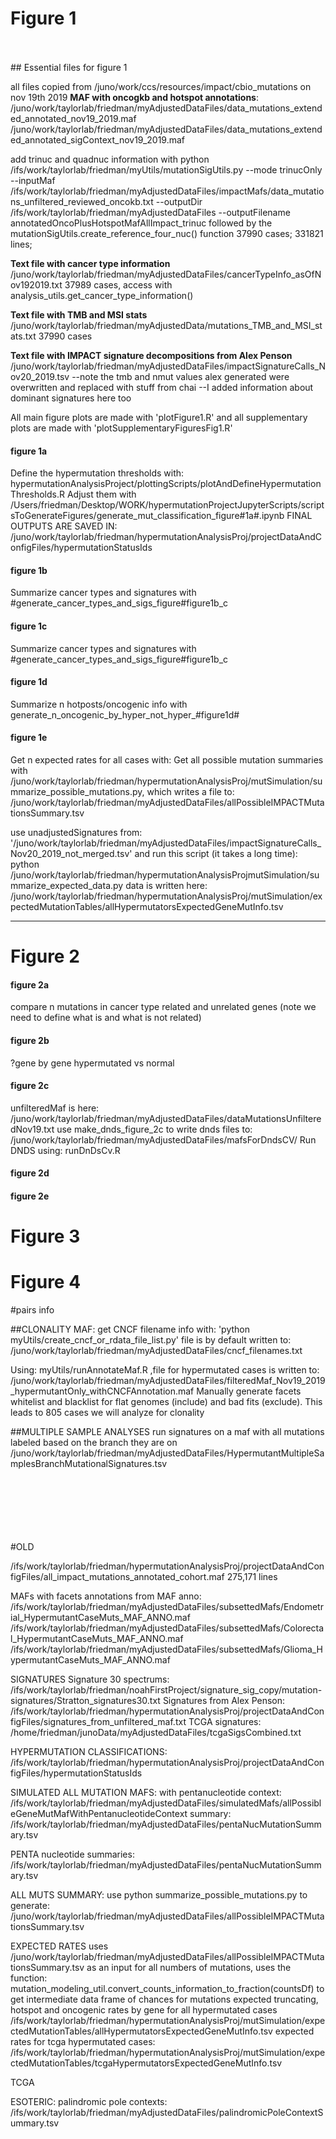 
# Figure 1 
<br>
<br>
## Essential files for figure 1 

all files copied from /juno/work/ccs/resources/impact/cbio_mutations on nov 19th 2019
**MAF with oncogkb and hotspot annotations**: 
/juno/work/taylorlab/friedman/myAdjustedDataFiles/data_mutations_extended_annotated_nov19_2019.maf
/juno/work/taylorlab/friedman/myAdjustedDataFiles/data_mutations_extended_annotated_sigContext_nov19_2019.maf

add trinuc and quadnuc information with python /ifs/work/taylorlab/friedman/myUtils/mutationSigUtils.py --mode trinucOnly --inputMaf /ifs/work/taylorlab/friedman/myAdjustedDataFiles/impactMafs/data_mutations_unfiltered_reviewed_oncokb.txt --outputDir /ifs/work/taylorlab/friedman/myAdjustedDataFiles --outputFilename annotatedOncoPlusHotspotMafAllImpact_trinuc
followed by the mutationSigUtils.create_reference_four_nuc() function
37990 cases; 331821 lines; 

**Text file with cancer type information**
/juno/work/taylorlab/friedman/myAdjustedDataFiles/cancerTypeInfo_asOfNov192019.txt
37989 cases, access with analysis_utils.get_cancer_type_information()

**Text file with TMB and MSI stats**
/juno/work/taylorlab/friedman/myAdjustedData/mutations_TMB_and_MSI_stats.txt
37990 cases

**Text file with IMPACT signature decompositions from Alex Penson**
/juno/work/taylorlab/friedman/myAdjustedDataFiles/impactSignatureCalls_Nov20_2019.tsv
--note the tmb and nmut values alex generated were overwritten and replaced with stuff from chai
--I added information about dominant signatures here too

All main figure plots are made with 'plotFigure1.R' and all supplementary plots are made with 'plotSupplementaryFiguresFig1.R'

#### figure 1a
Define the hypermutation thresholds with: hypermutationAnalysisProject/plottingScripts/plotAndDefineHypermutationThresholds.R
Adjust them with /Users/friedman/Desktop/WORK/hypermutationProjectJupyterScripts/scriptsToGenerateFigures/generate_mut_classification_figure#1a#.ipynb
FINAL OUTPUTS ARE SAVED IN: 
/juno/work/taylorlab/friedman/hypermutationAnalysisProj/projectDataAndConfigFiles/hypermutationStatusIds

#### figure 1b
Summarize cancer types and signatures with #generate_cancer_types_and_sigs_figure#figure1b_c

#### figure 1c
Summarize cancer types and signatures with #generate_cancer_types_and_sigs_figure#figure1b_c

#### figure 1d
Summarize n hotposts/oncogenic info with generate_n_oncogenic_by_hyper_not_hyper_#figure1d#

#### figure 1e
Get n expected rates for all cases with:
Get all possible mutation summaries with /juno/work/taylorlab/friedman/hypermutationAnalysisProj/mutSimulation/summarize_possible_mutations.py, which writes a file to: /juno/work/taylorlab/friedman/myAdjustedDataFiles/allPossibleIMPACTMutationsSummary.tsv

use unadjustedSignatures from: '/juno/work/taylorlab/friedman/myAdjustedDataFiles/impactSignatureCalls_Nov20_2019_not_merged.tsv'
and run this script (it takes a long time):
python /juno/work/taylorlab/friedman/hypermutationAnalysisProjmutSimulation/summarize_expected_data.py
data is written here: /juno/work/taylorlab/friedman/hypermutationAnalysisProj/mutSimulation/expectedMutationTables/allHypermutatorsExpectedGeneMutInfo.tsv

-----------------------------------------------------------------------------------------------------------------

# Figure 2

#### figure 2a
compare n mutations in cancer type related and unrelated genes (note we need to define what is and what is not related)

#### figure 2b
?gene by gene hypermutated vs normal

#### figure 2c
unfilteredMaf is here: /juno/work/taylorlab/friedman/myAdjustedDataFiles/dataMutationsUnfilteredNov19.txt
use make_dnds_figure_2c to write dnds files to: /juno/work/taylorlab/friedman/myAdjustedDataFiles/mafsForDndsCV/
Run DNDS using:
runDnDsCv.R

#### figure 2d

#### figure 2e

# Figure 3

# Figure 4

#pairs info

##CLONALITY MAF:
get CNCF filename info with: 'python myUtils/create_cncf_or_rdata_file_list.py'
file is by default written to: /juno/work/taylorlab/friedman/myAdjustedDataFiles/cncf_filenames.txt

Using: myUtils/runAnnotateMaf.R ,file for hypermutated cases is written to: /juno/work/taylorlab/friedman/myAdjustedDataFiles/filteredMaf_Nov19_2019_hypermutantOnly_withCNCFAnnotation.maf
Manually generate facets whitelist and blacklist for flat genomes (include) and bad fits (exclude). This leads to 805 cases we will analyze for clonality

##MULTIPLE SAMPLE ANALYSES
run signatures on a maf with all mutations labeled based on the branch they are on
/juno/work/taylorlab/friedman/myAdjustedDataFiles/HypermutantMultipleSamplesBranchMutationalSignatures.tsv

<br>
<br>
<br>
<br>
<br>
<br>
#OLD

/ifs/work/taylorlab/friedman/hypermutationAnalysisProj/projectDataAndConfigFiles/all_impact_mutations_annotated_cohort.maf
275,171 lines
 
MAFs with facets annotations from MAF anno:
/ifs/work/taylorlab/friedman/myAdjustedDataFiles/subsettedMafs/Endometrial_HypermutantCaseMuts_MAF_ANNO.maf
/ifs/work/taylorlab/friedman/myAdjustedDataFiles/subsettedMafs/Colorectal_HypermutantCaseMuts_MAF_ANNO.maf
/ifs/work/taylorlab/friedman/myAdjustedDataFiles/subsettedMafs/Glioma_HypermutantCaseMuts_MAF_ANNO.maf


SIGNATURES
Signature 30 spectrums: /ifs/work/taylorlab/friedman/noahFirstProject/signature_sig_copy/mutation-signatures/Stratton_signatures30.txt
Signatures from Alex Penson: /ifs/work/taylorlab/friedman/hypermutationAnalysisProj/projectDataAndConfigFiles/signatures_from_unfiltered_maf.txt
TCGA signatures: /home/friedman/junoData/myAdjustedDataFiles/tcgaSigsCombined.txt


HYPERMUTATION CLASSIFICATIONS:
/ifs/work/taylorlab/friedman/hypermutationAnalysisProj/projectDataAndConfigFiles/hypermutationStatusIds

SIMULATED ALL MUTATION MAFS:
with pentanucleotide context: /ifs/work/taylorlab/friedman/myAdjustedDataFiles/simulatedMafs/allPossibleGeneMutMafWithPentanucleotideContext
summary:
/ifs/work/taylorlab/friedman/myAdjustedDataFiles/pentaNucMutationSummary.tsv

PENTA nucleotide summaries:
/ifs/work/taylorlab/friedman/myAdjustedDataFiles/pentaNucMutationSummary.tsv

ALL MUTS SUMMARY:
use python summarize_possible_mutations.py to generate:
/juno/work/taylorlab/friedman/myAdjustedDataFiles/allPossibleIMPACTMutationsSummary.tsv



EXPECTED RATES
uses /juno/work/taylorlab/friedman/myAdjustedDataFiles/allPossibleIMPACTMutationsSummary.tsv as an input for all numbers of mutations, uses the function: mutation_modeling_util.convert_counts_information_to_fraction(countsDf) to get intermediate data frame of chances for mutations
expected truncating, hotspot and oncogenic rates by gene for all hypermutated cases /ifs/work/taylorlab/friedman/hypermutationAnalysisProj/mutSimulation/expectedMutationTables/allHypermutatorsExpectedGeneMutInfo.tsv
expected rates for tcga hypermutated cases: /ifs/work/taylorlab/friedman/hypermutationAnalysisProj/mutSimulation/expectedMutationTables/tcgaHypermutatorsExpectedGeneMutInfo.tsv

TCGA





ESOTERIC:
palindromic pole contexts: /ifs/work/taylorlab/friedman/myAdjustedDataFiles/palindromicPoleContextSummary.tsv



